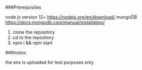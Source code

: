 ###Prerequisites

node js version 12+ https://nodejs.org/en/download/
mongoDB https://docs.mongodb.com/manual/installation/

1. clone the repository 
2. cd to the repository 
3. npm i && npm start


###notes:

the env is uploaded for test purposes only